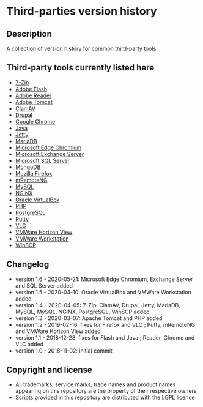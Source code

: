Third-parties version history
=============================

Description
-----------
A collection of version history for common third-party tools

Third-party tools currently listed here
---------------------------------------
* [7-Zip](./7-Zip)
* [Adobe Flash](./Adobe%20Flash)
* [Adobe Reader](./Adobe%20Reader)
* [Adobe Tomcat](./Apache%20Tomcat)
* [ClamAV](./ClamAV)
* [Drupal](./Drupal)
* [Google Chrome](./Google%20Chrome)
* [Java](./Java)
* [Jetty](./Jetty)
* [MariaDB](./MariaDB)
* [Microsoft Edge Chromium](./Microsoft%20%Edge%20Chromium)
* [Microsoft Exchange Server](./Microsoft%20%Exchange%20Server)
* [Microsoft SQL Server](./Microsoft%20%SQL%20Server)
* [MongoDB](./MongoDB)
* [Mozilla Firefox](./Mozilla%20Firefox)
* [mRemoteNG](./mRemoteNG)
* [MySQL](./MySQL)
* [NGINX](./NGINX)
* [Oracle VirtualBox](./Oracle%20VirtualBox)
* [PHP](./PHP)
* [PostgreSQL](./PostgreSQL)
* [Putty](./Putty)
* [VLC](./VLC)
* [VMWare Horizon View](./VMWare%20Horizon%20View)
* [VMWare Workstation](./VMWare%20Workstation)
* [WinSCP](./WinSCP)

Changelog
---------
* version 1.6 - 2020-05-21: Microsoft Edge Chromium, Exchange Server and SQL Server added
* version 1.5 - 2020-04-10: Oracle VirtualBox and VMWare Workstation added
* version 1.4 - 2020-04-05: 7-Zip, ClamAV, Drupal, Jetty, MariaDB, MySQL, MySQL, NGINX, PostgreSQL, WinSCP added
* version 1.3 - 2020-03-07: Apache Tomcat and PHP added
* version 1.2 - 2019-02-16: fixes for Firefox and VLC ; Putty, mRemoteNG and VMWare Horizon View added
* version 1.1 - 2018-12-28: fixes for Flash and Java ; Reader, Chrome and VLC added
* version 1.0 - 2018-11-02: initial commit

Copyright and license
---------------------
* All trademarks, service marks, trade names and product names appearing on this repository are the property of their respective owners
* Scripts provided in this repository are distributed with the LGPL licence